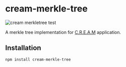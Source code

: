 # cream-merkle-tree

![cream merkletree test](https://github.com/kazuakiishiguro/cream-merkle-tree/workflows/cream%20merkletree%20test/badge.svg)

A merkle tree implementation for [C.R.E.A.M](https://github.com/couger-inc/cream.git) application.

## Installation

```
npm install cream-merkle-tree
```
